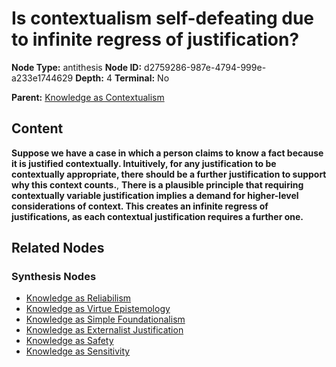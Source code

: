 # Is contextualism self-defeating due to infinite regress of justification?

**Node Type:** antithesis
**Node ID:** d2759286-987e-4794-999e-a233e1744629
**Depth:** 4
**Terminal:** No

**Parent:** [Knowledge as Contextualism](knowledge-as-contextualism-synthesis-48edd0a3-2aa0-4af6-8530-15c417b2c086.md)

## Content

**Suppose we have a case in which a person claims to know a fact because it is justified contextually. Intuitively, for any justification to be contextually appropriate, there should be a further justification to support why this context counts.**, **There is a plausible principle that requiring contextually variable justification implies a demand for higher-level considerations of context. This creates an infinite regress of justifications, as each contextual justification requires a further one.**

## Related Nodes

### Synthesis Nodes

- [Knowledge as Reliabilism](knowledge-as-reliabilism-synthesis-f0631ffa-b43d-443e-b639-9a956958e834.md)
- [Knowledge as Virtue Epistemology](knowledge-as-virtue-epistemology-synthesis-f069b30f-9950-4ec8-82d6-13e135307b63.md)
- [Knowledge as Simple Foundationalism](knowledge-as-simple-foundationalism-synthesis-8602cc47-b383-4f3c-8046-03a149211005.md)
- [Knowledge as Externalist Justification](knowledge-as-externalist-justification-synthesis-35b45e76-1f98-417c-9588-385f6eb7856e.md)
- [Knowledge as Safety](knowledge-as-safety-synthesis-958041d9-b5ca-4860-9d7a-53136795c6bd.md)
- [Knowledge as Sensitivity](knowledge-as-sensitivity-synthesis-6fedfb4b-e1a2-433e-8442-d475d3a0689a.md)
